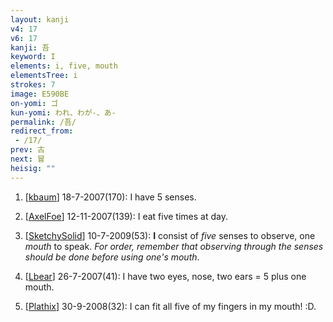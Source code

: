 ```yaml
---
layout: kanji
v4: 17
v6: 17
kanji: 吾
keyword: I
elements: i, five, mouth
elementsTree: i
strokes: 7
image: E590BE
on-yomi: ゴ
kun-yomi: われ、わが-、あ-
permalink: /吾/
redirect_from:
 - /17/
prev: 古
next: 冒
heisig: ""
---
```


1) [<a href="http://kanji.koohii.com/profile/kbaum">kbaum</a>] 18-7-2007(170): I have 5 senses.

2) [<a href="http://kanji.koohii.com/profile/AxelFoe">AxelFoe</a>] 12-11-2007(139): I eat five times at day.

3) [<a href="http://kanji.koohii.com/profile/SketchySolid">SketchySolid</a>] 10-7-2009(53): <strong>I</strong> consist of <em>five</em> senses to observe, one <em>mouth</em> to speak. <em>For order, remember that observing through the senses should be done before using one&#039;s mouth</em>.

4) [<a href="http://kanji.koohii.com/profile/Lbear">Lbear</a>] 26-7-2007(41): I have two eyes, nose, two ears = 5 plus one mouth.

5) [<a href="http://kanji.koohii.com/profile/Plathix">Plathix</a>] 30-9-2008(32): I can fit all five of my fingers in my mouth! :D.

